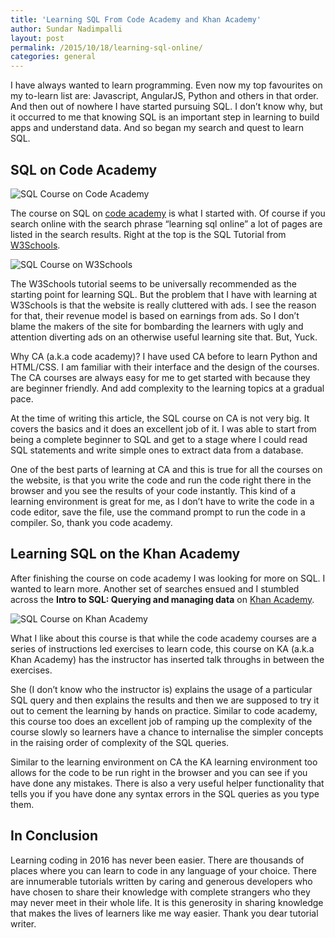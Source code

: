 ```yaml
---
title: 'Learning SQL From Code Academy and Khan Academy'
author: Sundar Nadimpalli
layout: post
permalink: /2015/10/18/learning-sql-online/
categories: general
---
```


I have always wanted to learn programming. Even now my top favourites on my to-learn list are: Javascript, AngularJS, Python and others in that order. And then out of nowhere I have started pursuing SQL. I don’t know why, but it occurred to me that knowing SQL is an important step in learning to build apps and understand data. And so began my search and quest to learn SQL. 


## SQL on Code Academy

<img src="https://s3.amazonaws.com/sundar-website-assets/images/sql-course-code-academy.jpg" alt="SQL Course on Code Academy"/>

The course on SQL on [code academy](https://www.codecademy.com/courses/learn-sql) is what I started with. Of course if you search online with the search phrase “learning sql online” a lot of pages are listed in the search results. Right at the top is the SQL Tutorial from [W3Schools](http://www.w3schools.com/sql/). 

<img src="https://s3.amazonaws.com/sundar-website-assets/images/sql-course-w3schools.jpg" alt="SQL Course on W3Schools"/>

The W3Schools tutorial seems to be universally recommended as the starting point for learning SQL. But the problem that I have with learning at W3Schools is that the website is really cluttered with ads. I see the reason for that, their revenue model is based on earnings from ads. So I don’t blame the makers of the site for bombarding the learners with ugly and attention diverting ads on an otherwise useful learning site that. But, Yuck. 

Why CA (a.k.a code academy)? I have used CA before to learn Python and HTML/CSS. I am familiar with their interface and the design of the courses. The CA courses are always easy for me to get started with because they are beginner friendly. And add complexity to the learning topics at a gradual pace. 

At the time of writing this article, the SQL course on CA is not very big. It covers the basics and it does an excellent job of it. I was able to start from being a complete beginner to SQL and get to a stage where I could read SQL statements and write simple ones to extract data from a database. 

One of the best parts of learning at CA and this is true for all the courses on the website, is that you write the code and run the code right there in the browser and you see the results of your code instantly. This kind of a learning environment is great for me, as I don’t have to write the code in a code editor, save the file, use the command prompt to run the code in a compiler. So, thank you code academy. 

## Learning SQL on the Khan Academy

After finishing the course on code academy I was looking for more on SQL. I wanted to learn more. Another set of searches ensued and I stumbled across the **Intro to SQL: Querying and managing data** on [Khan Academy](https://www.khanacademy.org/computing/computer-programming/sql). 

<img src="https://s3.amazonaws.com/sundar-website-assets/images/sql-course-knan-academy.jpg" alt="SQL Course on Khan Academy"/>

What I like about this course is that while the code academy courses are a series of instructions led exercises to learn code, this course on KA (a.k.a Khan Academy) has the instructor has inserted talk throughs in between the exercises. 

She (I don’t know who the instructor is) explains the usage of a particular SQL query and then explains the results and then we are supposed to try it out to cement the learning by hands on practice. Similar to code academy, this course too does an excellent job of ramping up the complexity of the course slowly so learners have a chance to internalise the simpler concepts in the raising order of complexity of the SQL queries. 

Similar to the learning environment on CA the KA learning environment too allows for the code to be run right in the browser and you can see if you have done any mistakes. There is also a very useful helper functionality that tells you if you have done any syntax errors in the SQL queries as you type them. 

## In Conclusion

Learning coding in 2016 has never been easier. There are thousands of places where you can learn to code in any language of your choice. There are innumerable tutorials written by caring and generous developers who have chosen to share their knowledge with complete strangers who they may never meet in their whole life. It is this generosity in sharing knowledge that makes the lives of learners like me way easier. Thank you dear tutorial writer.
